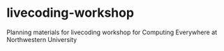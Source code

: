 # livecoding-workshop
Planning materials for livecoding workshop for Computing Everywhere at Northwestern University

